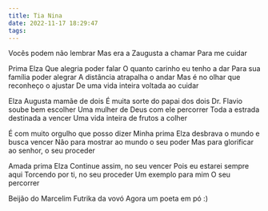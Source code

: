 ```yaml
---
title: Tia Nina
date: 2022-11-17 18:29:47
tags:
---
```

Vocês podem não lembrar
Mas era a Zaugusta a chamar
Para me cuidar

Prima Elza
Que alegria poder falar
O quanto carinho eu tenho a dar
Para sua família poder alegrar
A distância atrapalha o andar
Mas é no olhar que reconheço o ajustar
De uma vida inteira voltada ao cuidar

Elza Augusta mamãe de dois
É muita sorte do papai dos dois
Dr. Flavio soube bem escolher
Uma mulher de Deus com ele percorrer
Toda a estrada destinada a vencer
Uma vida inteira de frutos a colher

É com muito orgulho que posso dizer
Minha prima Elza desbrava o mundo e busca vencer
Não para mostrar ao mundo o seu poder
Mas para glorificar ao senhor, o seu proceder

Amada prima Elza
Continue assim, no seu vencer
Pois eu estarei sempre aqui
Torcendo por ti, no seu proceder
Um exemplo para mim
O seu percorrer

Beijão do Marcelim
Futrika da vovó
Agora um poeta em pó :)

